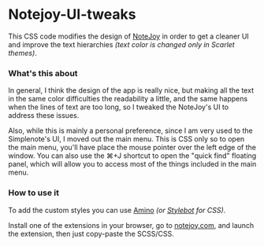 # Notejoy-UI-tweaks

This CSS code modifies the design of [NoteJoy](https://notejoy.com/) in order to get a cleaner UI and improve the text hierarchies _(text color is changed only in Scarlet themes)_.

### What's this about

In general, I think the design of the app is really nice, but making all the text in the same color difficulties the readability a little, and the same happens when the lines of text are too long, so I tweaked the NoteJoy's UI to address these issues.  

Also, while this is mainly a personal preference, since I am very used to the Simplenote's UI, I moved out the main menu. This is CSS only so to open the main menu, you'll have place the mouse pointer over the left edge of the window. You can also use the ⌘+J shortcut to open the "quick find" floating panel, which will allow you to access most of the things included in the main menu.

### How to use it

To add the custom styles you can use [Amino](https://aminoeditor.com/) _(or [Stylebot](https://stylebot.dev/) for CSS)_. 

Install one of the extensions in your browser, go to [notejoy.com](https://notejoy.com/), and launch the extension, then just copy-paste the SCSS/CSS.


